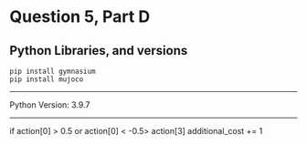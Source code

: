 # Question 5, Part D

## Python Libraries, and versions
```
pip install gymnasium
pip install mujoco
```
---
Python Version: 3.9.7

---

<!-- Download the cheetah, find actions: control_cost -->
if action[0] > 0.5 or action[0] < -0.5>
action[3]
    additional_cost += 1
